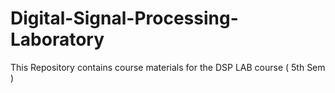 # Digital-Signal-Processing-Laboratory
This Repository contains course materials for the DSP LAB course ( 5th Sem )
